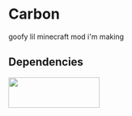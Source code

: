 # Carbon
goofy lil minecraft mod i'm making

## Dependencies
<img src="https://i.imgur.com/Ol1Tcf8.png" width="180" height="60">

